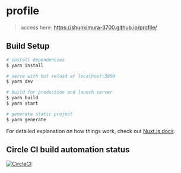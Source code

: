 # profile

> access here: https://shunkimura-3700.github.io/profile/

## Build Setup

``` bash
# install dependencies
$ yarn install

# serve with hot reload at localhost:3000
$ yarn dev

# build for production and launch server
$ yarn build
$ yarn start

# generate static project
$ yarn generate
```

For detailed explanation on how things work, check out [Nuxt.js docs](https://nuxtjs.org).    

## Circle CI build automation status

[![CircleCI](https://circleci.com/gh/shunkimura-3700/profile/tree/master.svg?style=svg)](https://circleci.com/gh/shunkimura-3700/profile/tree/master)
